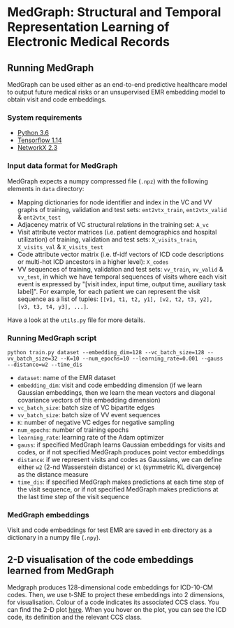 # MedGraph: Structural and Temporal Representation Learning of Electronic Medical Records

## Running MedGraph

MedGraph can be used either as an end-to-end predictive healthcare model to output future medical risks or an unsupervised EMR embedding model to obtain visit and code embeddings.

### System requirements

* [Python 3.6](https://www.python.org)
* [Tensorflow 1.14](https://www.tensorflow.org)
* [NetworkX 2.3](https://networkx.github.io)

### Input data format for MedGraph

MedGraph expects a numpy compressed file (`.npz`) with the following elements in `data` directory:

* Mapping dictionaries for node identifier and index in the VC and VV graphs of training, validation and test sets: `ent2vtx_train`, `ent2vtx_valid` & `ent2vtx_test`
* Adjacency matrix of VC structural relations in the training set: `A_vc`
* Visit attribute vector matrices (i.e. patient demographics and hospital utilization) of training, validation and test sets: `X_visits_train`, `X_visits_val` & `X_visits_test`
* Code attribute vector matrix (i.e. tf-idf vectors of ICD code descriptions or multi-hot ICD ancestors in a higher level): `X_codes`
* VV sequences of training, validation and test sets: `vv_train`, `vv_valid` & `vv_test`, in which we have temporal sequences of visits where each visit event is expressed by "\[visit index, input time, output time, auxiliary task label\]". For example, for each patient we can represent the visit sequence as a list of tuples: `[[v1, t1, t2, y1], [v2, t2, t3, y2], [v3, t3, t4, y3], ...]`. 

Have a look at the `utils.py` file for more details.

### Running MedGraph script

```
python train.py dataset --embedding_dim=128 --vc_batch_size=128 --vv_batch_size=32 --K=10 --num_epochs=10 --learning_rate=0.001 --gauss --distance=w2 --time_dis
```
* `dataset`: name of the EMR dataset
* `embedding_dim`: visit and code embedding dimension (if we learn Gaussian embeddings, then we learn the mean vectors and diagonal covariance vectors of this embedding dimension)
* `vc_batch_size`: batch size of VC bipartite edges
* `vv_batch_size`: batch size of VV event sequences
* `K`: number of negative VC edges for negative sampling
* `num_epochs`: number of training epochs
* `learning_rate`: learning rate of the Adam optimizer
* `gauss`: if specified MedGraph learns Gaussian embeddings for visits and codes, or if not specified MedGraph produces point vector embeddings
* `distance`: if we represent visits and codes as Gaussians, we can define either `w2` (2-nd Wasserstein distance) or `kl` (symmetric KL divergence) as the distance measure
* `time_dis`: if specified MedGraph makes predictions at each time step of the visit sequence, or if not specified MedGraph makes predictions at the last time step of the visit sequence

### MedGraph embeddings

Visit and code embeddings for test EMR are saved in `emb` directory as a dictionary in a numpy file (`.npy`). 

## 2-D visualisation of the code embeddings learned from MedGraph

Medgraph produces 128-dimensional code embeddings for ICD-10-CM codes.
Then, we use t-SNE to project these embeddings into 2 dimensions, for visualisation.
Colour of a code indicates its associated CCS class.
You can find the 2-D plot [here](https://bhagya-hettige.github.io/MedGraph).
When you hover on the plot, you can see the ICD code, its definition and the relevant CCS class.
